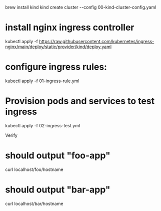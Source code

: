 brew install kind
kind create cluster --config 00-kind-cluster-config.yaml
# install nginx ingress controller
kubectl apply -f https://raw.githubusercontent.com/kubernetes/ingress-nginx/main/deploy/static/provider/kind/deploy.yaml
# configure ingress rules:
kubectl apply -f 01-ingress-rule.yml
# Provision pods and services to test ingress
kubectl apply -f 02-ingress-test.yml


Verify
# should output "foo-app"
curl localhost/foo/hostname
# should output "bar-app"
curl localhost/bar/hostname

